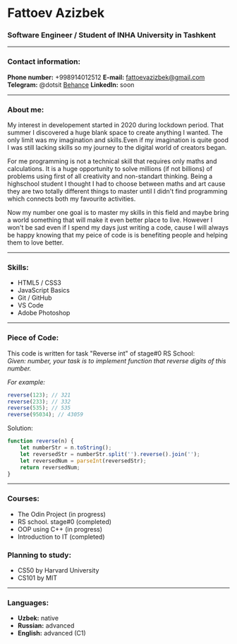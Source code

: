 # Fattoev Azizbek
### Software Engineer / Student of INHA University in Tashkent 

******

### Contact information:
**Phone number:** +998914012512
**E-mail:** fattoevazizbek@gmail.com
**Telegram:** @dotsit
[Behance](https://www.behance.net/azizbek_fattoev)
**LinkedIn:** soon

******

### About me:
My interest in developement started in 2020 during lockdown period. That summer I discovered a huge blank space to create anything I wanted. The only limit was my imagination and skills.Even if my imagination is quite good I was still lacking skills so my journey to the digital world of creators began.  

For me programming is not a technical skill that requires only maths and calculations. It is a huge opportunity to solve millions (if not billions) of problems using first of all creativity and non-standart thinking. Being a highschool student I thought I had to choose between maths and art cause they are two totally different things to master until I didn't find programming which connects both my favourite activities.  

Now my number one goal is to master my skills in this field and maybe bring a world something that will make it even better place to live. However I won't be sad even if I spend my days just writing a code, cause I will always be happy knowing that my peice of code is is benefiting people and helping them to love better.

*******

### Skills:
* HTML5 / CSS3  
* JavaScript Basics  
* Git / GitHub  
* VS Code  
* Adobe Photoshop  

******

### Piece of Code:
This code is written for task "Reverse int" of stage#0 RS School:  
*Given: number, your task is to implement function that reverse digits of this number.*

*For example:*
```js
reverse(123); // 321
reverse(233); // 332
reverse(535); // 535
reverse(95034); // 43059
```  
Solution:  

```js
function reverse(n) {
    let numberStr = n.toString();
    let reversedStr = numberStr.split('').reverse().join('');
    let reversedNum = parseInt(reversedStr);
    return reversedNum;
}
```

******

### Courses:
* The Odin Project (in progress)  
* RS school. stage#0 (completed)  
* OOP using C++ (in progress)  
* Introduction to IT (completed)

### Planning to study:
* CS50 by Harvard University  
* CS101 by MIT  

******

### Languages:
* **Uzbek:** native  
* **Russian:** advanced  
* **English:** advanced (C1) 


